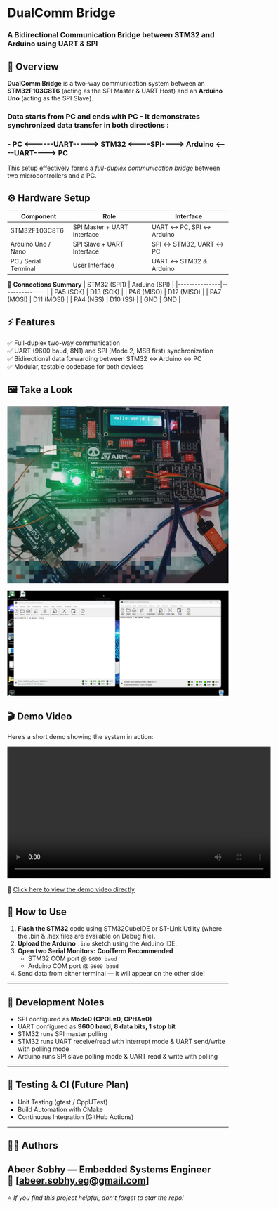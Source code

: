 #  DualComm Bridge  
### A Bidirectional Communication Bridge between STM32 and Arduino using UART & SPI


## 📘 Overview

**DualComm Bridge** is a two-way communication system between an **STM32F103C8T6** (acting as the SPI Master & UART Host) and an **Arduino Uno** (acting as the SPI Slave).  

### Data starts from PC and ends with PC - It demonstrates synchronized data transfer in both directions :

### - PC <------UART-----> STM32 <----SPI----> Arduino <----UART----> PC

This setup effectively forms a *full-duplex communication bridge* between two microcontrollers and a PC.


## ⚙️ Hardware Setup

| Component | Role | Interface |
|------------|------|-----------|
| STM32F103C8T6 | SPI Master + UART Interface | UART ↔ PC, SPI ↔ Arduino |
| Arduino Uno / Nano | SPI Slave + UART Interface | SPI ↔ STM32, UART ↔ PC |
| PC / Serial Terminal | User Interface | UART ↔ STM32 & Arduino |

🧩 **Connections Summary**
| STM32 (SPI1) | Arduino (SPI) |
|---------------|----------------|
| PA5 (SCK)     | D13 (SCK)      |
| PA6 (MISO)    | D12 (MISO)     |
| PA7 (MOSI)    | D11 (MOSI)     |
| PA4 (NSS)     | D10 (SS)       |
| GND           | GND            |


## ⚡ Features

✅ Full-duplex two-way communication  
✅ UART (9600 baud, 8N1) and SPI (Mode 2, MSB first) synchronization  
✅ Bidirectional data forwarding between STM32 ↔ Arduino ↔ PC  
✅ Modular, testable codebase for both devices  


## 🖼️ Take a Look 

<p align="right">
  <img src="Doc/HW.png" width="550" alt="Data Transfer">
</p>
<p align="left">
  <img src="Doc/DualComm_Bridge.png" width="550" alt="Data Transfer">
</p>



## 🎬 Demo Video

Here’s a short demo showing the system in action:  

<video src="Doc/DualComm_Bridge.mp4" controls width="600"></video>  

🎥 [Click here to view the demo video directly](Doc/DualComm_Bridge.mp4)


## 🚀 How to Use

1. **Flash the STM32** code using STM32CubeIDE or ST-Link Utility (where the .bin & .hex files are available on Debug file).  
2. **Upload the Arduino** `.ino` sketch using the Arduino IDE.  
3. **Open two Serial Monitors:** **CoolTerm Recommended**
   - STM32 COM port @ `9600 baud`
   - Arduino COM port @ `9600 baud`
4. Send data from either terminal — it will appear on the other side!

---

## 🧩 Development Notes

- SPI configured as **Mode0 (CPOL=0, CPHA=0)**  
- UART configured as **9600 baud, 8 data bits, 1 stop bit**  
- STM32 runs SPI master polling
- STM32 runs UART receive/read with interrupt mode & UART send/write with polling mode 
- Arduino runs SPI slave polling mode & UART read & write with polling   
---

## 🧪 Testing & CI (Future Plan)
- Unit Testing (gtest / CppUTest)
- Build Automation with CMake
- Continuous Integration (GitHub Actions)
---

## 👨‍💻 Authors

**Abeer Sobhy** — Embedded Systems Engineer  
📧 [abeer.sobhy.eg@gmail.com]  
---

⭐ *If you find this project helpful, don’t forget to star the repo!*  

